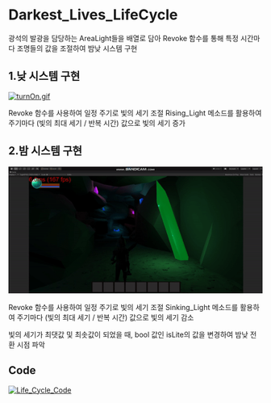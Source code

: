<div align = left>
  <h1>Darkest_Lives_LifeCycle</h1>
  
  <p>광석의 발광을 담당하는 AreaLight들을 배열로 담아 Revoke 함수를 통해 특정 시간마다  조명들의 값을 조절하여 밤낮 시스템 구현</p>
  
  <h2>1.낮 시스템 구현</h2>
  <div>
    <a href="https://github.com/seokho94/PORTFOLIO/blob/main/Darkest_Lives_Project/LifeCycle/gif/turnOn.gif"><img src = "https://github.com/seokho94/PORTFOLIO/blob/main/Darkest_Lives_Project/LifeCycle/gif/turnOn.gif" alt="turnOn.gif"></a>
  </div>
  
  <p>Revoke 함수를 사용하여 일정 주기로 빛의 세기 조절  Rising_Light 메소드를 활용하여 주기마다 (빛의 최대 세기 / 반복 시간) 값으로 빛의 세기 증가</p>  
  <h2>2.밤 시스템 구현</h2>
  <div>
    <a href="https://github.com/seokho94/PORTFOLIO/blob/main/Darkest_Lives_Project/LifeCycle/gif/turnOff.gif"><img src = "https://github.com/seokho94/PORTFOLIO/blob/main/Darkest_Lives_Project/LifeCycle/gif/turnOff.gif" alt="turnOff.gif"></a>
  </div>
  
  <p>Revoke 함수를 사용하여 일정 주기로 빛의 세기 조절  Sinking_Light 메소드를 활용하여 주기마다 (빛의 최대 세기 / 반복 시간) 값으로 빛의 세기 감소</p>  
  
  <p>빛의 세기가 최댓값 및 최솟값이 되었을 때, bool 값인 isLite의 값을 변경하여 밤낮 전환 시점 파악</p>
  
  <h2>Code</h2>
    <a href="https://github.com/seokho94/PORTFOLIO/blob/main/Darkest_Lives_Project/LifeCycle/code/Light_Cycle.cs"><img src = "https://github.com/seokho94/PORTFOLIO/blob/main/Darkest_Lives_Project/LifeCycle/code/Light_Cycle.cs" alt="Life_Cycle_Code"></a>
    
</div>
